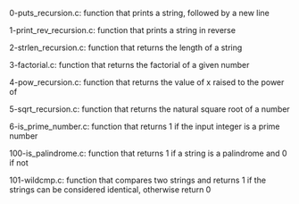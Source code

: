 0-puts_recursion.c: function that prints a string, followed by a new line

1-print_rev_recursion.c: function that prints a string in reverse

2-strlen_recursion.c: function that returns the length of a string

3-factorial.c: function that returns the factorial of a given number

4-pow_recursion.c: function that returns the value of x raised to the power of 

5-sqrt_recursion.c: function that returns the natural square root of a number

6-is_prime_number.c: function that returns 1 if the input integer is a prime number

100-is_palindrome.c: function that returns 1 if a string is a palindrome and 0 if not

101-wildcmp.c: function that compares two strings and returns 1 if the strings can be considered identical, otherwise return 0
